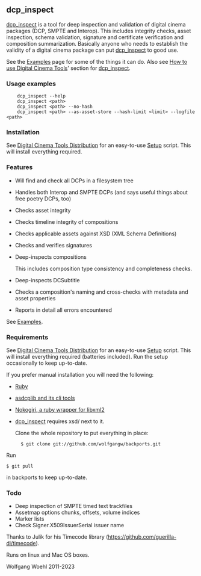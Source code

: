 ## dcp_inspect

[dcp_inspect](https://github.com/wolfgangw/digital_cinema_tools_distribution/wiki/How-to-use-Digital-Cinema-Tools#wiki-dcp-inspect) is a tool for deep inspection and validation of digital cinema packages (DCP, SMPTE and Interop). This includes integrity checks, asset inspection, schema validation, signature and certificate verification and composition summarization. Basically anyone who needs to establish the validity of a digital cinema package can put [dcp_inspect](https://github.com/wolfgangw/digital_cinema_tools_distribution/wiki/How-to-use-Digital-Cinema-Tools#wiki-dcp-inspect) to good use.

See the [Examples](https://github.com/wolfgangw/backports/wiki/Example-output-from-dcp_inspect) page for some of the things it can do. Also see [How to use Digital Cinema Tools](https://github.com/wolfgangw/digital_cinema_tools_distribution/wiki/How-to-use-Digital-Cinema-Tools)' section for [dcp_inspect](https://github.com/wolfgangw/digital_cinema_tools_distribution/wiki/How-to-use-Digital-Cinema-Tools#wiki-dcp-inspect).

### Usage examples

        dcp_inspect --help
        dcp_inspect <path>
        dcp_inspect <path> --no-hash
        dcp_inspect <path> --as-asset-store --hash-limit <limit> --logfile <path>

### Installation

See [Digital Cinema Tools Distribution](https://github.com/wolfgangw/digital_cinema_tools_distribution/wiki) for an easy-to-use [Setup](https://github.com/wolfgangw/digital_cinema_tools_distribution/wiki/Setup) script. This will install everything required.

### Features

- Will find and check all DCPs in a filesystem tree

- Handles both Interop and SMPTE DCPs (and says useful things about free poetry DCPs, too)

- Checks asset integrity

- Checks timeline integrity of compositions

- Checks applicable assets against XSD (XML Schema Definitions)

- Checks and verifies signatures

- Deep-inspects compositions

    This includes composition type consistency and completeness checks.

- Deep-inspects DCSubtitle

- Checks a composition's naming and cross-checks with metadata and asset properties

- Reports in detail all errors encountered

See [Examples](https://github.com/wolfgangw/backports/wiki/Example-output-from-dcp_inspect).

### Requirements

See [Digital Cinema Tools Distribution](https://github.com/wolfgangw/digital_cinema_tools_distribution/wiki) for an easy-to-use [Setup](https://github.com/wolfgangw/digital_cinema_tools_distribution/wiki/Setup) script. This will install everything required (batteries included). Run the setup occasionally to keep up-to-date.

If you prefer manual installation you will need the following:

- [Ruby](https://www.ruby-lang.org/en/)

- [asdcplib and its cli tools](http://www.cinecert.com/asdcplib/)

- [Nokogiri, a ruby wrapper for libxml2](http://nokogiri.org/tutorials/installing_nokogiri.html)

- [dcp_inspect](https://github.com/wolfgangw/digital_cinema_tools_distribution/wiki/How-to-use-Digital-Cinema-Tools#wiki-dcp-inspect) requires xsd/ next to it.

    Clone the whole repository to put everything in place:

        $ git clone git://github.com/wolfgangw/backports.git

Run

    $ git pull

in backports to keep up-to-date.

### Todo

- Deep inspection of SMPTE timed text trackfiles
- Assetmap options chunks, offsets, volume indices
- Marker lists
- Check Signer.X509IssuerSerial issuer name

Thanks to Julik for his Timecode library (https://github.com/guerilla-di/timecode).

Runs on linux and Mac OS boxes.

Wolfgang Woehl 2011-2023

